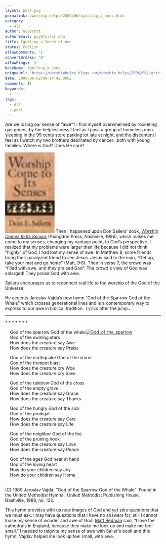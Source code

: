 ```yaml
---
layout: post.pug
permalink: /worship_helps/2006/06/igniting_a_sens.html 
category:
  - Alt
author: Guyscott
authorEmail: guy@fuller.edu
title: Igniting a Sense of Awe
status: Publish
allowComments: '1'
convertBreaks: '0'
allowPings: '1'
baseName: igniting_a_sens
uniqueUrl: 'https://worshiphelps.blogs.com/worship_helps/2006/06/igniting_a_sens.html '
date: 2006-06-02T00:14:42.000Z
comments: []
keywords:
  - ''
tags:
  - Alt
  - post
---
```

Are we losing our sense of “awe”? I find myself overwhelmed by rocketing gas prices, by the helplessness I feel as I pass a group of homeless men sleeping in the 99 cents store parking lot late at night, and the discontent I feel as I watch my two brothers debilitated by cancer…both with young families. Where is God? Does He care?

[![Worshipsenses](/img/worshipsenses.jpg "Worshipsenses")](http://worshiphelps.blogs.com/.shared/image.html?/photos/uncategorized/worshipsenses.jpg) Then I happened upon Don Saliers’ book, [_Worship Comes to Its Senses_](http://www.amazon.com/gp/product/0687014581/ref=pd_bxgy_img_a/103-5407787-3041462?%5Fencoding=UTF8) (Abingdon Press, Nashville, 1996), which makes me come to my senses, changing my vantage point, to God’s perspective. I realized that my problems were larger than life because I did not think "highly" of God, I had lost my sense of awe. In Matthew 9, some friends bring their paralyzed friend to see Jesus. Jesus said to the man, “Get up, take your mat and go home” (Matt. 9:6). Then in verse 7, the crowd was “filled with awe, and they praised God”. The crowd's view of God was enlarged! They praise God with awe.

Saliers encourages us to reconnect real life to the worship of the God of the Universe!

He accents Jaroslav Vajda’s new hymn “God of the Sparrow God of the Whale” which crosses generational lines and is a contemporary way to express to our awe in biblical tradition.  Lyrics after the jump...
***
\* \* \* \* \* \* \*

    God of the sparrow God of the whale[![God_of_the_sparrow](http://worshiphelps.blogs.com/worship_helps/images/god_of_the_sparrow.jpg "God_of_the_sparrow")](http://www.amazon.com/gp/product/0819218723/qid=1149271598/sr=1-2/ref=sr_1_2/103-5407787-3041462?s=books&v=glance&n=283155)  
    God of the swirling stars  
    How does the creature say Awe  
    How does the creature say Praise

    God of the earthquake God of the storm  
    God of the trumpet blast  
    How does the creature cry Woe  
    How does the creature cry Save

    God of the rainbow God of the cross  
    God of the empty grave  
    How does the creature say Grace  
    How does the creature say Thanks

    God of the hungry God of the sick  
    God of the prodigal  
    How does the creature say Care  
    How does the creature say Life

    God of the neighbor God of the foe  
    God of the pruning hook  
    How does the creature say Love  
    How does the creature say Peace

    God of the ages God near at hand  
    God of the loving heart  
    How do your children say Joy  
    How do your children say Home  
     

(C) 1989 Jaroslav Vajda, “God of the Sparrow God of the Whale”  Found in the United Methodist Hymnal, United Methodist Publishing House, Nashville, 1989, no. 122.

This hymn provides with us new images of God and yet stirs questions that we must ask. I may have questions that I have no answers for; still I cannot loose my sense of wonder and awe of God. [Matt Redman](http://www.mattredman.com/) said, “I love the cathedrals in England, because they make me look up and make me feel small.” I needed to reignite my sense of awe with Salier's book and this hymn. Vajdav helped me look up,feel small, with awe.
